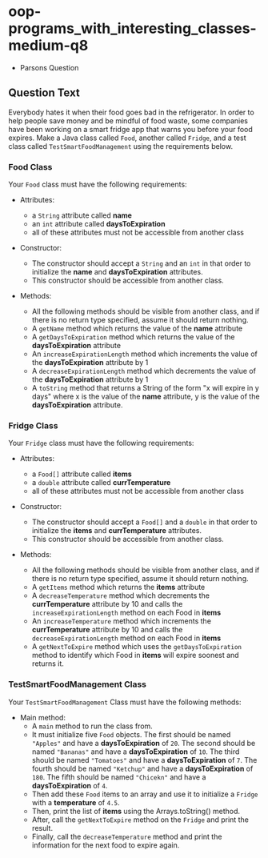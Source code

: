 # oop-programs_with_interesting_classes-medium-q8

- Parsons Question

## Question Text

Everybody hates it when their food goes bad in the refrigerator. In order to help people save money and be mindful of 
food waste, some companies have been working on a smart fridge app that warns you before your food expires. Make a Java 
class called `Food`, another called `Fridge`, and a test class called `TestSmartFoodManagement` using the requirements
below.

### Food Class

Your `Food` class must have the following requirements:

- Attributes:
    - a `String` attribute called **name**
    - an `int` attribute called **daysToExpiration**
    - all of these attributes must not be accessible from another class

- Constructor:
    - The constructor should accept a `String` and an `int` in that order to initialize the **name** and **daysToExpiration**
      attributes.
    - This constructor should be accessible from another class.

- Methods:
    - All the following methods should be visible from another class, and if there is no return type specified, assume
      it should return nothing.
    - A `getName` method which returns the value of the **name** attribute
    - A `getDaysToExpiration` method which returns the value of the **daysToExpiration** attribute
    - An `increaseExpirationLength` method which increments the value of the **daysToExpiration** attribute by 1
    - A `decreaseExpirationLength` method which decrements the value of the **daysToExpiration** attribute by 1
    - A `toString` method that returns a String of the form "x will expire in y days" where x is the value of the **name** 
      attribute, y is the value of the **daysToExpiration** attribute.

### Fridge Class

Your `Fridge` class must have the following requirements:

- Attributes:
    - a `Food[]` attribute called **items**
    - a `double` attribute called **currTemperature**
    - all of these attributes must not be accessible from another class

- Constructor:
  - The constructor should accept a `Food[]` and a `double` in that order to initialize the **items** and **currTemperature**
    attributes.
  - This constructor should be accessible from another class.

- Methods:
  - All the following methods should be visible from another class, and if there is no return type specified, assume
    it should return nothing.
  - A `getItems` method which returns the **items** attribute
  - A `decreaseTemperature` method which decrements the **currTemperature** attribute by 10 and calls the `increaseExpirationLength`
    method on each Food in **items**
  - An `increaseTemperature` method which increments the **currTemperature** attribute by 10 and calls the `decreaseExpirationLength`
    method on each Food in **items**
  - A `getNextToExpire` method which uses the `getDaysToExpiration` method to identify which Food in **items** will
    expire soonest and returns it.

### TestSmartFoodManagement Class

Your `TestSmartFoodManagement` Class must have the following methods:

- Main method:
  - A `main` method to run the class from.
  - It must initialize five `Food` objects. The first should be named `"Apples"` and have a **daysToExpiration** of `20`.
    The second should be named `"Bananas"` and have a **daysToExpiration** of `10`. The third should be named `"Tomatoes"` 
    and have a **daysToExpiration** of `7`. The fourth should be named `"Ketchup"` and have a **daysToExpiration** of `180`. The 
   fifth should be named `"Chicekn"` and have a **daysToExpiration** of `4`.
  - Then add these `Food` items to an array and use it to initialize a `Fridge` with a **temperature** of `4.5`.
  - Then, print the list of **items** using the Arrays.toString() method.
  - After, call the `getNextToExpire` method on the `Fridge` and print the result.
  - Finally, call the `decreaseTemperature` method and print the information for the next food to expire again.
